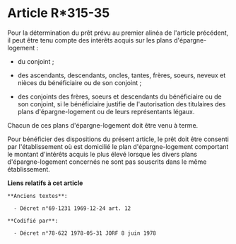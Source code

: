 # Article R*315-35

Pour la détermination du prêt prévu au premier alinéa de l'article précédent, il peut être tenu compte des intérêts acquis
sur les plans d'épargne-logement :

- du conjoint ;

- des ascendants, descendants, oncles, tantes, frères, soeurs, neveux et nièces du bénéficiaire ou de son conjoint ;

- des conjoints des frères, soeurs et descendants du bénéficiaire ou de son conjoint, si le bénéficiaire justifie de
l'autorisation des titulaires des plans d'épargne-logement ou de leurs représentants légaux.

Chacun de ces plans d'épargne-logement doit être venu à terme.

Pour bénéficier des dispositions du présent article, le prêt doit être consenti par l'établissement où est domicilié le plan
d'épargne-logement comportant le montant d'intérêts acquis le plus élevé lorsque les divers plans d'épargne-logement
concernés ne sont pas souscrits dans le même établissement.

**Liens relatifs à cet article**

	**Anciens textes**:

	  - Décret n°69-1231 1969-12-24 art. 12

	**Codifié par**:

	  - Décret n°78-622 1978-05-31 JORF 8 juin 1978

